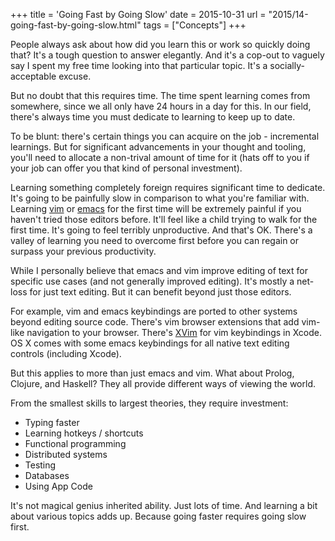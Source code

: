 +++
title = 'Going Fast by Going Slow'
date = 2015-10-31
url = "2015/14-going-fast-by-going-slow.html"
tags = ["Concepts"]
+++

People always ask about how did you learn this or work so quickly doing that?
It's a tough question to answer elegantly. And it's a cop-out to vaguely say I
spent my free time looking into that particular topic. It's a
socially-acceptable excuse.

But no doubt that this requires time. The time spent learning comes from
somewhere, since we all only have 24 hours in a day for this. In our field,
there's always time you must dedicate to learning to keep up to date.

To be blunt: there's certain things you can acquire on the job - incremental
learnings. But for significant advancements in your thought and tooling, you'll
need to allocate a non-trival amount of time for it (hats off to you if your job
can offer you that kind of personal investment).

Learning something completely foreign requires significant time to dedicate.
It's going to be painfully slow in comparison to what you're familiar with.
Learning [vim][vim] or [emacs][emacs] for the first time will be extremely
painful if you haven't tried those editors before. It'll feel like a child
trying to walk for the first time. It's going to feel terribly unproductive. And
that's OK. There's a valley of learning you need to overcome first before you
can regain or surpass your previous productivity.

While I personally believe that emacs and vim improve editing of text for
specific use cases (and not generally improved editing). It's mostly a net-loss
for just text editing. But it can benefit beyond just those editors.

For example, vim and emacs keybindings are ported to other systems beyond
editing source code. There's vim browser extensions that add vim-like navigation
to your browser. There's [XVim](xvim) for vim keybindings in Xcode. OS X comes
with some emacs keybindings for all native text editing controls (including
Xcode).

But this applies to more than just emacs and vim. What about Prolog, Clojure,
and Haskell? They all provide different ways of viewing the world.

From the smallest skills to largest theories, they require investment:

- Typing faster
- Learning hotkeys / shortcuts
- Functional programming
- Distributed systems
- Testing
- Databases
- Using App Code

It's not magical genius inherited ability. Just lots of time. And learning a bit
about various topics adds up. Because going faster requires going slow first.

[xvim]: https://github.com/XVimProject/XVim
[vim]: http://www.vim.org/
[emacs]: https://www.gnu.org/software/emacs/
